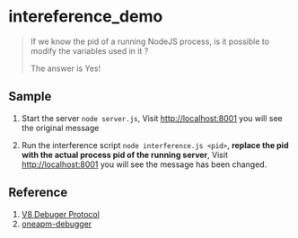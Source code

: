 # intereference_demo

> If we know the pid of a running NodeJS process, is it possible to modify the variables used in it ?
> 
> The answer is Yes!

## Sample 

1. Start the server `node server.js`, Visit [http://localhost:8001](http://localhost:8001) you will see the original message

2. Run the interference script `node interference.js <pid>`, **replace the pid with the actual process pid of the running server**,
Visit [http://localhost:8001](http://localhost:8001) you will see the message has been changed.

## Reference

1. [V8 Debuger Protocol](https://github.com/buggerjs/bugger-v8-client/blob/master/PROTOCOL.md)
2. [oneapm-debugger](https://www.npmjs.com/package/oneapm-debugger)